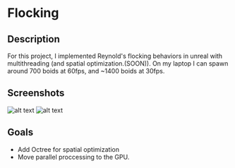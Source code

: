 # Flocking

## Description
For this project, I implemented Reynold's flocking behaviors in unreal with multithreading (and spatial optimization.(SOON)). On my laptop I can spawn around 700 boids at 60fps, and ~1400 boids at 30fps.

## Screenshots
![alt text](https://i.imgur.com/8Rb9Ll1.png "Flocking1")
![alt text](https://i.imgur.com/HLmYz5a.jpg "Flocking2")

## Goals
* Add Octree for spatial optimization
* Move parallel proccessing to the GPU.